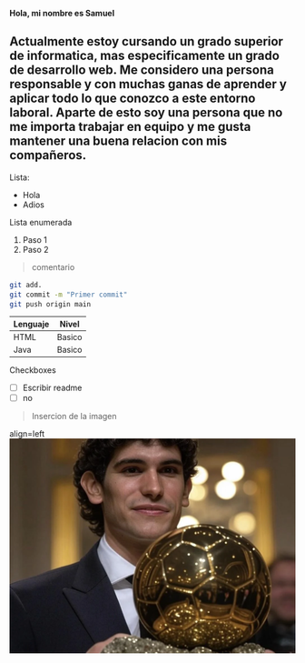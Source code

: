 **Hola, mi nombre es Samuel**
## Actualmente estoy cursando un grado superior de informatica, mas especificamente un grado de desarrollo web. Me considero una persona responsable y con muchas ganas de aprender y aplicar todo lo que conozco a este entorno laboral. Aparte de esto soy una persona que no me importa trabajar en equipo y me gusta mantener una buena relacion con mis compañeros.
Lista: 
- Hola
- Adios

Lista enumerada 
 1. Paso 1  
 2. Paso 2

> comentario

```bash
git add.
git commit -m "Primer commit"
git push origin main
```

| Lenguaje | Nivel |
|----------| ----- |
| HTML     | Basico |
| Java     | Basico |

Checkboxes 
- [ ] Escribir readme
- [ ] no

> Insercion de la imagen
<p> align=left
  <img src="vallejo-for-the-ballon-dor-v0-wf65iwh2ht0f1.png" >
  </p>
